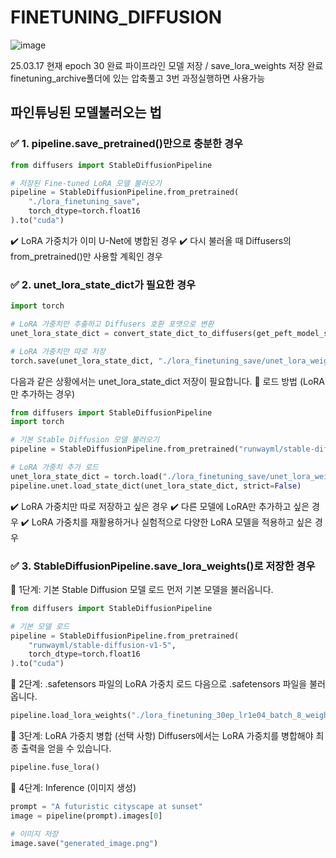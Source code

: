 # FINETUNING_DIFFUSION


![image](https://github.com/user-attachments/assets/f4fd224c-428f-4f95-bec5-66186cea6fbe)

25.03.17 현재
epoch 30 완료 파이프라인 모델 저장 / save_lora_weights 저장 완료
finetuning_archive폴더에 있는 압축풀고 3번 과정실행하면 사용가능
## 파인튜닝된 모델불러오는 법
### ✅ 1. pipeline.save_pretrained()만으로 충분한 경우
```python
from diffusers import StableDiffusionPipeline

# 저장된 Fine-tuned LoRA 모델 불러오기
pipeline = StableDiffusionPipeline.from_pretrained(
    "./lora_finetuning_save", 
    torch_dtype=torch.float16
).to("cuda")
```
✔️ LoRA 가중치가 이미 U-Net에 병합된 경우
✔️ 다시 불러올 때 Diffusers의 from_pretrained()만 사용할 계획인 경우

### ✅ 2. unet_lora_state_dict가 필요한 경우
```python
import torch

# LoRA 가중치만 추출하고 Diffusers 호환 포맷으로 변환
unet_lora_state_dict = convert_state_dict_to_diffusers(get_peft_model_state_dict(unet))

# LoRA 가중치만 따로 저장
torch.save(unet_lora_state_dict, "./lora_finetuning_save/unet_lora_weights.pth")
```
다음과 같은 상황에서는 unet_lora_state_dict 저장이 필요합니다.
🚨 로드 방법 (LoRA만 추가하는 경우)
```python
from diffusers import StableDiffusionPipeline
import torch

# 기본 Stable Diffusion 모델 불러오기
pipeline = StableDiffusionPipeline.from_pretrained("runwayml/stable-diffusion-v1-5", torch_dtype=torch.float16).to("cuda")

# LoRA 가중치 추가 로드
unet_lora_state_dict = torch.load("./lora_finetuning_save/unet_lora_weights.pth")
pipeline.unet.load_state_dict(unet_lora_state_dict, strict=False)
```
✔️ LoRA 가중치만 따로 저장하고 싶은 경우
✔️ 다른 모델에 LoRA만 추가하고 싶은 경우
✔️ LoRA 가중치를 재활용하거나 실험적으로 다양한 LoRA 모델을 적용하고 싶은 경우

### ✅ 3. StableDiffusionPipeline.save_lora_weights()로 저장한 경우

🔹 1단계: 기본 Stable Diffusion 모델 로드
먼저 기본 모델을 불러옵니다.
```python
from diffusers import StableDiffusionPipeline

# 기본 모델 로드
pipeline = StableDiffusionPipeline.from_pretrained(
    "runwayml/stable-diffusion-v1-5", 
    torch_dtype=torch.float16
).to("cuda")
```

🔹 2단계: .safetensors 파일의 LoRA 가중치 로드
다음으로 .safetensors 파일을 불러옵니다.
```python
pipeline.load_lora_weights("./lora_finetuning_30ep_lr1e04_batch_8_weights", weight_name="pytorch_lora_weights.safetensors")
```

🔹 3단계: LoRA 가중치 병합 (선택 사항)
Diffusers에서는 LoRA 가중치를 병합해야 최종 출력을 얻을 수 있습니다.
```python
pipeline.fuse_lora()
```

🔹 4단계: Inference (이미지 생성)
```python
prompt = "A futuristic cityscape at sunset"
image = pipeline(prompt).images[0]

# 이미지 저장
image.save("generated_image.png")
```
